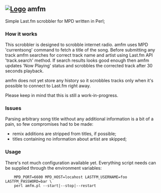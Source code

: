 ## <a href="https://raw.github.com/anka-sirota/amfm/master/logo.png"><img src="https://raw.github.com/anka-sirota/amfm/master/logo_16x16.png" alt="Logo"/></a> amfm 


Simple Last.fm scrobbler for MPD written in Perl;

### How it works

This scrobbler is designed to scrobble internet radio.
amfm uses MPD 'currentsong' command to fetch a title of the song. Before submitting any track amfm searches for correct track name and artist using Last.fm API 'track.search' method. If search results looks good enough then amfm updates 'Now Playing' status and scrobbles the corrected track after 30 seconds playback.

amfm does not yet store any history so it scrobbles tracks only when it's possible to connect to Last.fm right away.

Please keep in mind that this is still a work-in-progress.

### Issues

Parsing arbitrary song title without any additional information is a bit of a pain, so few compromises had to be made:

* remix additions are stripped from titles, if possible;
* titles containing no information about artist are skipped;

### Usage

There's not much configuration available yet. Everything script needs can be supplied through the environment variables:

        MPD_PORT=6600 MPD_HOST=locahost LASTFM_USERNAME=foo LASTFM_PASSWORD=bar \
        perl amfm.pl --start|--stop|--restart
